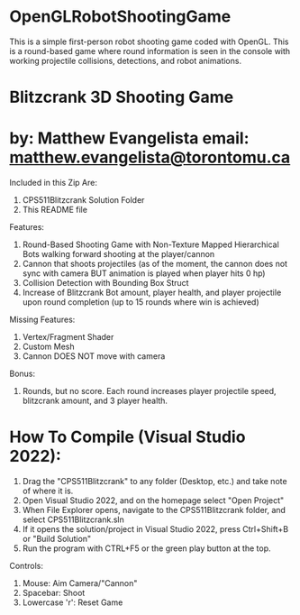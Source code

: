 # OpenGLRobotShootingGame
This is a simple first-person robot shooting game coded with OpenGL. This is a round-based game where round information is seen in the console with working projectile collisions, detections, and robot animations. 

# Blitzcrank 3D Shooting Game
by: Matthew Evangelista
email: matthew.evangelista@torontomu.ca
===========================================

Included in this Zip Are:
1. CPS511Blitzcrank Solution Folder
2. This README file

Features:
1. Round-Based Shooting Game with Non-Texture Mapped Hierarchical Bots walking forward shooting at 
the player/cannon
2. Cannon that shoots projectiles (as of the moment, the cannon does not sync with camera BUT
animation is played when player hits 0 hp)
3. Collision Detection with Bounding Box Struct
4. Increase of Blitzcrank Bot amount, player health, and player projectile upon round completion (up to 15 rounds where win is achieved)

Missing Features:
1. Vertex/Fragment Shader
2. Custom Mesh
3. Cannon DOES NOT move with camera

Bonus:
1. Rounds, but no score. Each round increases player projectile speed, blitzcrank amount, and 3
player health.

How To Compile (Visual Studio 2022):
===========================================

1. Drag the "CPS511Blitzcrank" to any folder (Desktop, etc.) and take note of where it is.
2. Open Visual Studio 2022, and on the homepage select "Open Project"
3. When File Explorer opens, navigate to the CPS511Blitzcrank folder, and select CPS511Blitzcrank.sln
4. If it opens the solution/project in Visual Studio 2022, press Ctrl+Shift+B or "Build Solution"
5. Run the program with CTRL+F5 or the green play button at the top.

Controls:

1. Mouse: Aim Camera/"Cannon"
2. Spacebar: Shoot
3. Lowercase 'r': Reset Game
